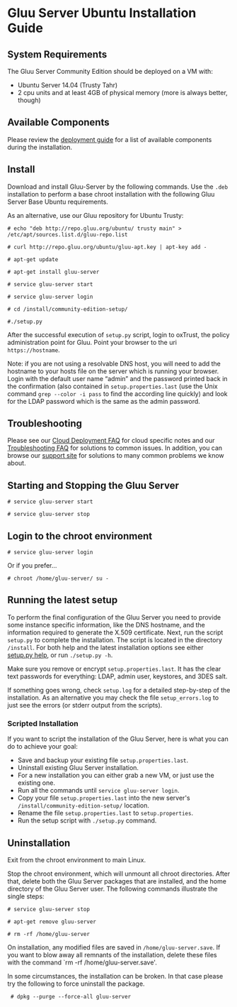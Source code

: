 # Gluu Server Ubuntu Installation Guide

## System Requirements

The Gluu Server Community Edition should be deployed on a VM with:

* Ubuntu Server 14.04 (Trusty Tahr)
* 2 cpu units and at least 4GB of physical memory (more is always better, though)

## Available Components

Please review the [deployment guide](./index.md) for a list of available
components during the installation.

## Install 

Download and install Gluu-Server by the following commands. Use the
`.deb` installation to perform a base chroot installation with the
following Gluu Server Base Ubuntu requirements.

As an alternative, use our Gluu repository for Ubuntu Trusty:

```
# echo "deb http://repo.gluu.org/ubuntu/ trusty main" > /etc/apt/sources.list.d/gluu-repo.list

# curl http://repo.gluu.org/ubuntu/gluu-apt.key | apt-key add -

# apt-get update

# apt-get install gluu-server

# service gluu-server start

# service gluu-server login

# cd /install/community-edition-setup/

#./setup.py
```

After the successful execution of `setup.py` script, login to oxTrust,
the policy administration point for Gluu. Point your browser to the uri
`https://hostname`.

Note: if you are not using a resolvable DNS host, you will need to add
the hostname to your hosts file on the server which is running your browser.
Login with the default user name “admin” and the password printed back in
the confirmation (also contained in `setup.properties.last` (use the
Unix command `grep --color -i pass` to find the according line quickly)
and look for the LDAP password which is the same as the admin password.

## Troubleshooting

Please see our [Cloud Deployment FAQ](../../faq/cloud-faq.md) for cloud
specific notes and our [Troubleshooting
FAQ](../../faq/troubleshooting.md) for solutions to common issues. In
addition, you can browse our [support site](https://support.gluu.org)
for solutions to many common problems we know about.

## Starting and Stopping the Gluu Server

```
# service gluu-server start

# service gluu-server stop
```

## Login to the chroot environment

```
# service gluu-server login
```

Or if you prefer...

```
# chroot /home/gluu-server/ su -
```

## Running the latest setup

To perform the final configuration of the Gluu Server you need to
provide some instance specific information, like the DNS hostname, and
the information required to generate the X.509 certificate. Next, run
the script `setup.py` to complete the installation. The script is
located in the directory `/install`. For both help and the latest
installation options see either [setup.py help](./setup_py.md), or run
`./setup.py -h`.

Make sure you remove or encrypt `setup.properties.last`. It has the
clear text passwords for everything: LDAP, admin user, keystores, and
3DES salt.

If something goes wrong, check `setup.log` for a detailed step-by-step
of the installation. As an alternative you may check the file
`setup_errors.log` to just see the errors (or stderr output from the
scripts).

### Scripted Installation

If you want to script the installation of the Gluu Server, here is what
you can do to achieve your goal:

* Save and backup your existing file `setup.properties.last`.
* Uninstall existing Gluu Server installation.
* For a new installation you can either grab a new VM, or just use the
  existing one.
* Run all the commands until `service gluu-server login`.
* Copy your file `setup.properties.last` into the new server's
  `/install/community-edition-setup/` location.
* Rename the file `setup.properties.last` to `setup.properties`.
* Run the setup script with `./setup.py` command.

## Uninstallation

Exit from the chroot environment to main Linux.

Stop the chroot environment, which will unmount all chroot directories.
After that, delete both the Gluu Server packages that are installed, and
the home directory of the Gluu Server user. The following commands
illustrate the single steps:

```
# service gluu-server stop

# apt-get remove gluu-server

# rm -rf /home/gluu-server
```

On installation, any modified files are saved in
`/home/gluu-server.save`. If you want to blow away all remnants of the
installation, delete these files with the command `rm -rf
/home/gluu-server.save'.

In some circumstances, the installation can be broken. In that case
please try the following to force uninstall the package.

<code> # dpkg --purge --force-all gluu-server </code>




